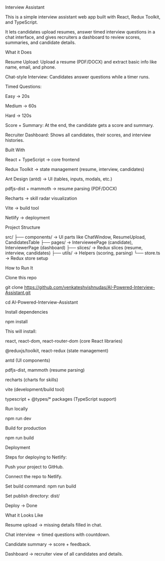 Interview Assistant

This is a simple interview assistant web app built with React, Redux Toolkit, and TypeScript.

It lets candidates upload resumes, answer timed interview questions in a chat interface, and gives recruiters a dashboard to review scores, summaries, and candidate details.

What it Does

Resume Upload: Upload a resume (PDF/DOCX) and extract basic info like name, email, and phone.

Chat-style Interview: Candidates answer questions while a timer runs.

Timed Questions:

Easy → 20s

Medium → 60s

Hard → 120s

Score + Summary: At the end, the candidate gets a score and summary.

Recruiter Dashboard: Shows all candidates, their scores, and interview histories.

Built With

React + TypeScript → core frontend

Redux Toolkit → state management (resume, interview, candidates)

Ant Design (antd) → UI (tables, inputs, modals, etc.)

pdfjs-dist + mammoth → resume parsing (PDF/DOCX)

Recharts → skill radar visualization

Vite → build tool

Netlify → deployment

Project Structure

src/
├── components/    → UI parts like ChatWindow, ResumeUpload, CandidatesTable
├── pages/         → IntervieweePage (candidate), InterviewerPage (dashboard)
├── slices/        → Redux slices (resume, interview, candidates)
├── utils/         → Helpers (scoring, parsing)
└── store.ts       → Redux store setup

How to Run It

Clone this repo

git clone https://github.com/venkateshvishnudas/AI-Powered-Interview-Assistant.git

cd AI-Powered-Interview-Assistant

Install dependencies

npm install

This will install:

react, react-dom, react-router-dom (core React libraries)

@reduxjs/toolkit, react-redux (state management)

antd (UI components)

pdfjs-dist, mammoth (resume parsing)

recharts (charts for skills)

vite (development/build tool)

typescript + @types/* packages (TypeScript support)

Run locally

npm run dev

Build for production

npm run build

Deployment

Steps for deploying to Netlify:

Push your project to GitHub.

Connect the repo to Netlify.

Set build command: npm run build

Set publish directory: dist/

Deploy → Done

What it Looks Like

Resume upload → missing details filled in chat.

Chat interview → timed questions with countdown.

Candidate summary → score + feedback.

Dashboard → recruiter view of all candidates and details.
